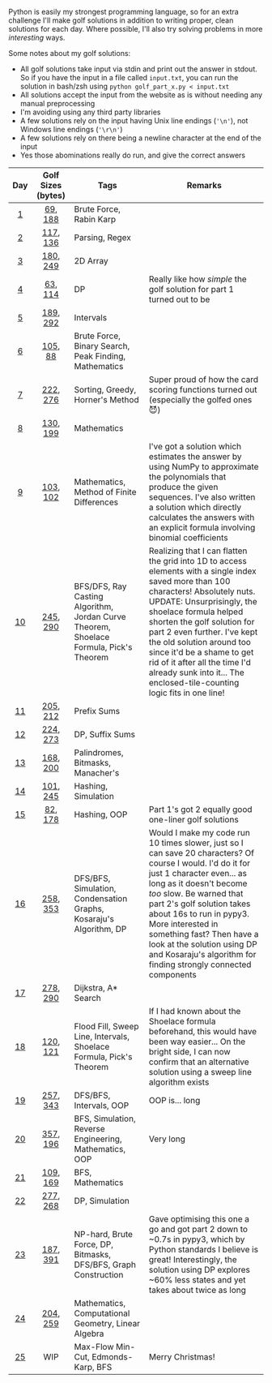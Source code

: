 Python is easily my strongest programming language, so for an extra challenge I'll make golf solutions in addition to writing proper, clean solutions for each day. Where possible, I'll also try solving problems in more *interesting* ways.

Some notes about my golf solutions:
* All golf solutions take input via stdin and print out the answer in stdout. So if you have the input in a file called `input.txt`, you can run the solution in bash/zsh using `python golf_part_x.py < input.txt`
* All solutions accept the input from the website as is without needing any manual preprocessing
* I'm avoiding using any third party libraries
* A few solutions rely on the input having Unix line endings (`'\n'`), not Windows line endings (`'\r\n'`)
* A few solutions rely on there being a newline character at the end of the input
* Yes those abominations really do run, and give the correct answers

| Day | Golf Sizes (bytes) | Tags | Remarks |
|:---:|:------------------:|------|---------|
| [1](Day%2001) | [69](Day%2001/golf_part1.py), [188](Day%2001/golf_part2.py) | Brute Force, Rabin Karp | |
| [2](Day%2002) | [117](Day%2002/golf_part1.py), [136](Day%2002/golf_part2.py) | Parsing, Regex | |
| [3](Day%2003) | [180](Day%2003/golf_part1.py), [249](Day%2003/golf_part2.py) | 2D Array | |
| [4](Day%2004) | [63](Day%2004/golf_part1.py), [114](Day%2004/golf_part2.py) | DP | Really like how *simple* the golf solution for part 1 turned out to be |
| [5](Day%2005) | [189](Day%2005/golf_part1.py), [292](Day%2005/golf_part2.py) | Intervals | |
| [6](Day%2006) | [105](Day%2006/golf_part1.py), [88](Day%2006/golf_part2.py) | Brute Force, Binary Search, Peak Finding, Mathematics | |
| [7](Day%2007) | [222](Day%2007/golf_part1.py), [276](Day%2007/golf_part2.py) | Sorting, Greedy, Horner's Method | Super proud of how the card scoring functions turned out (especially the golfed ones 😈) |
| [8](Day%2008) | [130](Day%2008/golf_part1.py), [199](Day%2008/golf_part2.py) | Mathematics | |
| [9](Day%2009) | [103](Day%2009/golf_part1.py), [102](Day%2009/golf_part2.py) | Mathematics, Method of Finite Differences | I've got a solution which estimates the answer by using NumPy to approximate the polynomials that produce the given sequences. I've also written a solution which directly calculates the answers with an explicit formula involving binomial coefficients |
| [10](Day%2010) | [245](Day%2010/golf_part1.py), [290](Day%2010/golf_part2.py) | BFS/DFS, Ray Casting Algorithm, Jordan Curve Theorem, Shoelace Formula, Pick's Theorem | Realizing that I can flatten the grid into 1D to access elements with a single index saved more than 100 characters! Absolutely nuts.<br>UPDATE: Unsurprisingly, the shoelace formula helped shorten the golf solution for part 2 even further. I've kept the old solution around too since it'd be a shame to get rid of it after all the time I'd already sunk into it... The enclosed-tile-counting logic fits in one line! |
| [11](Day%2011) | [205](Day%2011/golf_part1.py), [212](Day%2011/golf_part2.py) | Prefix Sums | |
| [12](Day%2012) | [224](Day%2012/golf_part1.py), [273](Day%2012/golf_part2.py) | DP, Suffix Sums | |
| [13](Day%2013) | [168](Day%2013/golf_part1.py), [200](Day%2013/golf_part2.py) | Palindromes, Bitmasks, Manacher's | |
| [14](Day%2014) | [101](Day%2014/golf_part1.py), [245](Day%2014/golf_part2.py) | Hashing, Simulation | |
| [15](Day%2015) | [82](Day%2015/golf_part1.py), [178](Day%2015/golf_part2.py) | Hashing, OOP | Part 1's got 2 equally good one-liner golf solutions |
| [16](Day%2016) | [258](Day%2016/golf_part1.py), [353](Day%2016/golf_part2.py) | DFS/BFS, Simulation, Condensation Graphs, Kosaraju's Algorithm, DP | Would I make my code run 10 times slower, just so I can save 20 characters? Of course I would. I'd do it for just 1 character even... as long as it doesn't become *too* slow. Be warned that part 2's golf solution takes about 16s to run in pypy3. More interested in something fast? Then have a look at the solution using DP and Kosaraju's algorithm for finding strongly connected components |
| [17](Day%2017) | [278](Day%2017/golf_part1.py), [290](Day%2017/golf_part2.py) | Dijkstra, A* Search | |
| [18](Day%2018) | [120](Day%2018/golf_part1.py), [121](Day%2018/golf_part2.py) | Flood Fill, Sweep Line, Intervals, Shoelace Formula, Pick's Theorem | If I had known about the Shoelace formula beforehand, this would have been way easier... On the bright side, I can now confirm that an alternative solution using a sweep line algorithm exists |
| [19](Day%2019) | [257](Day%2019/golf_part1.py), [343](Day%2019/golf_part2.py) | DFS/BFS, Intervals, OOP | OOP is... long |
| [20](Day%2020) | [357](Day%2020/golf_part1.py), [196](Day%2020/golf_part2.py) | BFS, Simulation, Reverse Engineering, Mathematics, OOP | Very long |
| [21](Day%2021) | [109](Day%2021/golf_part1.py), [169](Day%2021/golf_part2.py) | BFS, Mathematics | |
| [22](Day%2022) | [277](Day%2022/golf_part1.py), [268](Day%2022/golf_part2.py) | DP, Simulation | |
| [23](Day%2023) | [187](Day%2023/golf_part1.py), [391](Day%2023/golf_part2.py) | NP-hard, Brute Force, DP, Bitmasks, DFS/BFS, Graph Construction | Gave optimising this one a go and got part 2 down to ~0.7s in pypy3, which by Python standards I believe is great! Interestingly, the solution using DP explores ~60% less states and yet takes about twice as long |
| [24](Day%2024) | [204](Day%2024/golf_part1.py), [259](Day%2024/golf_part2.py) | Mathematics, Computational Geometry, Linear Algebra | |
| [25](Day%2025) | WIP | Max-Flow Min-Cut, Edmonds-Karp, BFS | Merry Christmas! |
